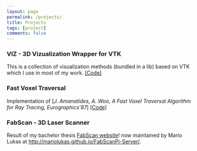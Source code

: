 ```yaml
---
layout: page
permalink: /projects/
title: Projects
tags: [project]
comments: false
---
```


### VIZ - 3D Vizualization Wrapper for VTK 
This is a collection of visualization methods (bundled in a lib) based on VTK which I use in most of my work.
[[Code]](https://github.com/francisengelmann/viz) 

### Fast Voxel Traversal

Implementation of [*J. Amanatides, A. Woo, A Fast Voxel Traversal Algorithm for Ray Tracing, Eurographics'87*]
[[Code]](https://github.com/francisengelmann/fast_voxel_traversal) 

### FabScan - 3D Laser Scanner
Result of my bachelor thesis [FabScan website](https://hci.rwth-aachen.de/fabscan)!
now maintained by Mario Lukas at http://mariolukas.github.io/FabScanPi-Server/.
